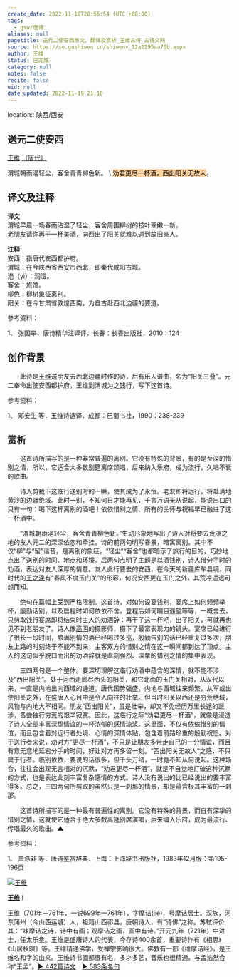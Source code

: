 ```yaml
---
create_date: 2022-11-18T20:56:54 (UTC +08:00)
tags:
  - gsw/唐诗
aliases: null
pagetitle: 送元二使安西原文、翻译及赏析_王维古诗_古诗文网
source: https://so.gushiwen.cn/shiwenv_12a2295aa76b.aspx
author: 王维
status: 已完成
category: null
notes: false
recite: false
uid: null
date updated: 2022-11-19 21:10
---
```


location:: 陕西/西安

## 送元二使安西

[王维](https://so.gushiwen.cn/authorv_52fceee85532.aspx) [〔唐代〕](https://so.gushiwen.cn/shiwens/default.aspx?cstr=%e5%94%90%e4%bb%a3)

渭城朝雨浥轻尘，客舍青青柳色新。
\ <mark style="background: #FFB86CA6;">劝君更尽一杯酒，西出阳关无故人</mark>。

## 译文及注释

**译文**\
渭城早晨一场春雨沾湿了轻尘，客舍周围柳树的枝叶翠嫩一新。\
老朋友请你再干一杯美酒，向西出了阳关就难以遇到故旧亲人。

**注释**\
安西：指唐代安西都护府。\
渭城：在今陕西省西安市西北，即秦代咸阳古城。\
浥（yì）：润湿。\
客舍：旅馆。\
柳色：柳树象征离别。\
阳关：在今甘肃省敦煌西南，为自古赴西北边疆的要道。

参考资料：

1、 张国举．唐诗精华注译评．长春：长春出版社，2010：124

## 创作背景

　　此诗是[王维](https://so.gushiwen.cn/authorv_52fceee85532.aspx)送朋友去西北边疆时作的诗，后有乐人谱曲，名为“阳关三叠”。元二奉命出使安西都护府，王维到渭城为之饯行，写下这首诗。

参考资料：

1、 邓安生 等．王维诗选译．成都：巴蜀书社，1990：238-239

## 赏析

　　这首诗所描写的是一种非常普遍的离别。它没有特殊的背景，有的是至深的惜别之情，所以，它适合大多数别筵离席颂唱，后来纳入乐府，成为流行，久唱不衰的歌曲。

　　诗人剪裁下这临行送别时的一瞬，使其成为了永恒。老友即将远行，将赴满地黄沙的边疆绝域。此时一别，不知何日才能再见，千言万语无从说起，能说出口的只有一句：喝下这杯离别的酒吧！依依惜别之情、所有的关怀与祝福早已融进了这一杯酒中。

　　“渭城朝雨浥轻尘，客舍青青柳色新。”生动形象地写出了诗人对将要去荒凉之地的友人元二的深深依恋和牵挂。诗的前两句明写春景，暗寓离别。其中不仅“柳”与“留”谐音，是离别的象征，“轻尘”“客舍”也都暗示了旅行的目的，巧妙地点出了送别的时间、地点和环境。后两句点明了主题是以酒饯别，诗人借分手时的劝酒，表达对友人深厚的情意。友人此行要去的安西，在今天的新疆库车县境，同时代的[王之涣](https://so.gushiwen.cn/authorv_637fa1f1b67a.aspx)有“春风不度玉门关”的形容，何况安西更在玉门之外，其荒凉遥远可想而知。

　　绝句在篇幅上受到严格限制。这首诗，对如何设宴饯别，宴席上如何频频举杯，殷勤话别，以及启程时如何依依不舍，登程后如何瞩目遥望等等，一概舍去，只剪取饯行宴席即将结束时主人的劝酒辞：再干了这一杯吧，出了阳关，可就再也见不到老朋友了。诗人像[高明](https://so.gushiwen.cn/authorv_244b13feafc9.aspx)的摄影师，摄下了最富表现力的镜头。宴席已经进行了很长一段时间，酿满别情的酒已经喝过多巡，殷勤告别的话已经重复过多次，朋友上路的时刻终于不能不到来，主客双方的惜别之情在这一瞬间都到达了顶点。主人的这句似乎脱口而出的劝酒辞就是此刻强烈、深挚的惜别之情的集中表现。

　　三四两句是一个整体。要深切理解这临行劝酒中蕴含的深情，就不能不涉及“西出阳关”。处于河西走廊尽西头的阳关，和它北面的玉门关相对，从汉代以来，一直是内地出向西域的通道。唐代国势强盛，内地与西域往来频繁，从军或出使阳关之外，在盛唐人心目中是令人向往的壮举。但当时阳关以西还是穷荒绝域，风物与内地大不相同。朋友“西出阳关”，虽是壮举，却又不免经历万里长途的跋涉，备尝独行穷荒的艰辛寂寞。因此，这临行之际“劝君更尽一杯酒”，就像是浸透了诗人全部丰富深挚情谊的一杯浓郁的感情琼浆。这里面，不仅有依依惜别的情谊，而且包含着对远行者处境、心情的深情体贴，包含着前路珍重的殷勤祝愿。对于送行者来说，劝对方“更尽一杯酒”，不只是让朋友多带走自己的一分情谊，而且有意无意地延宕分手的时间，好让对方再多留一刻。“西出阳关无故人”之感，不只属于行者。临别依依，要说的话很多，但千头万绪，一时竟不知从何说起。这种场合，往往会出现无言相对的沉默，“劝君更尽一杯酒”，就是不自觉地打破这种沉默的方式，也是表达此刻丰富复杂感情的方式。诗人没有说出的比已经说出的要丰富得多。总之，三四两句所剪取的虽然只是一刹那的情景，却是蕴含极其丰富的一刹那。

　　这首诗所描写的是一种最有普遍性的离别。它没有特殊的背景，而自有深挚的惜别之情，这就使它适合于绝大多数离筵别席演唱，后来编入乐府，成为最流行、传唱最久的歌曲。▲

参考资料：

1、 萧涤非 等．唐诗鉴赏辞典．上海：上海辞书出版社，1983年12月版：第195-196页

[![王维](https://song.gushiwen.cn/authorImg/wangwei.jpg)](https://so.gushiwen.cn/authorv_52fceee85532.aspx)

[**王维**](https://so.gushiwen.cn/authorv_52fceee85532.aspx) !

王维（701年－761年，一说699年—761年），字摩诘(jié)，号摩诘居士。汉族，河东蒲州（今山西运城）人，祖籍山西祁县，唐朝诗人，有“诗佛”之称。苏轼评价其：“味摩诘之诗，诗中有画；观摩诘之画，画中有诗。”开元九年（721年）中进士，任太乐丞。王维是盛唐诗人的代表，今存诗400余首，重要诗作有《相思》《山居秋暝》等。王维精通佛学，受禅宗影响很大。佛教有一部《维摩诘经》，是王维名和字的由来。王维诗书画都很有名，多才多艺，音乐也很精通。与孟浩然合称“王孟”。[► 442篇诗文](https://so.gushiwen.cn/shiwens/default.aspx?astr=%e7%8e%8b%e7%bb%b4)　[► 583条名句](https://so.gushiwen.cn/mingjus/default.aspx?astr=%e7%8e%8b%e7%bb%b4)